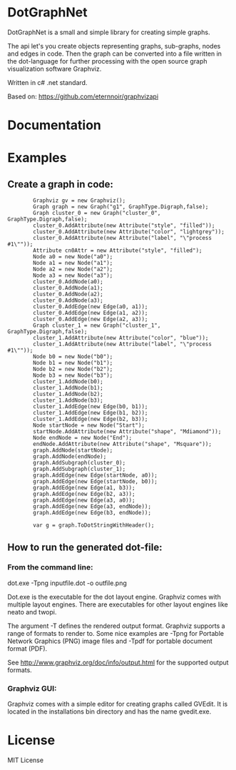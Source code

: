 # DotGraphNet

DotGraphNet is a small and simple library for creating simple graphs.

The api let's you create objects representing graphs, sub-graphs, nodes and edges in code.
Then the graph can be converted into a file written in the dot-language for further processing with the open source graph visualization software Graphviz. 

Written in c# .net standard. 

Based on:
https://github.com/eternnoir/graphvizapi


# Documentation


# Examples

## Create a graph in code: 

            Graphviz gv = new Graphviz();
            Graph graph = new Graph("g1", GraphType.Digraph,false);
            Graph cluster_0 = new Graph("cluster_0", GraphType.Digraph,false);
            cluster_0.AddAttribute(new Attribute("style", "filled"));
            cluster_0.AddAttribute(new Attribute("color", "lightgrey"));
            cluster_0.AddAttribute(new Attribute("label", "\"process #1\""));
            Attribute cn0Attr = new Attribute("style", "filled");
            Node a0 = new Node("a0");
            Node a1 = new Node("a1");
            Node a2 = new Node("a2");
            Node a3 = new Node("a3");
            cluster_0.AddNode(a0);
            cluster_0.AddNode(a1);
            cluster_0.AddNode(a2);
            cluster_0.AddNode(a3);
            cluster_0.AddEdge(new Edge(a0, a1));
            cluster_0.AddEdge(new Edge(a1, a2));
            cluster_0.AddEdge(new Edge(a2, a3));
            Graph cluster_1 = new Graph("cluster_1", GraphType.Digraph,false);
            cluster_1.AddAttribute(new Attribute("color", "blue"));
            cluster_1.AddAttribute(new Attribute("label", "\"process #1\""));
            Node b0 = new Node("b0");
            Node b1 = new Node("b1");
            Node b2 = new Node("b2");
            Node b3 = new Node("b3");
            cluster_1.AddNode(b0);
            cluster_1.AddNode(b1);
            cluster_1.AddNode(b2);
            cluster_1.AddNode(b3);
            cluster_1.AddEdge(new Edge(b0, b1));
            cluster_1.AddEdge(new Edge(b1, b2));
            cluster_1.AddEdge(new Edge(b2, b3));
            Node startNode = new Node("Start");
            startNode.AddAttribute(new Attribute("shape", "Mdiamond"));
            Node endNode = new Node("End");
            endNode.AddAttribute(new Attribute("shape", "Msquare"));
            graph.AddNode(startNode);
            graph.AddNode(endNode);
            graph.AddSubgraph(cluster_0);
            graph.AddSubgraph(cluster_1);
            graph.AddEdge(new Edge(startNode, a0));
            graph.AddEdge(new Edge(startNode, b0));
            graph.AddEdge(new Edge(a1, b3));
            graph.AddEdge(new Edge(b2, a3));
            graph.AddEdge(new Edge(a3, a0));
            graph.AddEdge(new Edge(a3, endNode));
            graph.AddEdge(new Edge(b3, endNode));

            var g = graph.ToDotStringWithHeader();

## How to run the generated dot-file:

### From the command line: 

dot.exe -Tpng inputfile.dot -o outfile.png

Dot.exe is the executable for the dot layout engine. Graphviz comes with multiple layout engines. There are executables for other layout engines like neato and twopi. 

The argument -T defines the rendered output format. Graphviz supports a range of formats to render to. Some nice examples are -Tpng for Portable Network Graphics (PNG) image files and -Tpdf for portable document format (PDF). 

See http://www.graphviz.org/doc/info/output.html for the supported output formats. 

### Graphviz GUI: 

Graphviz comes with a simple editor for creating graphs called GVEdit. It is located in the installations bin directory and has the name gvedit.exe. 



# License

MIT License
